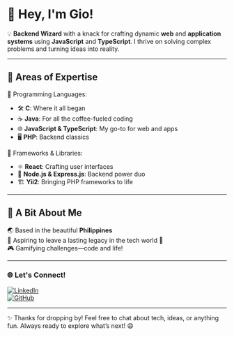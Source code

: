 # 🌟 Hey, I'm **Gio**!  

💡 **Backend Wizard** with a knack for crafting dynamic **web** and **application systems** using **JavaScript** and **TypeScript**. I thrive on solving complex problems and turning ideas into reality.  

---

## 🚀 **Areas of Expertise**
🎯 Programming Languages:  
- 🛠 **C**: Where it all began  
- ☕ **Java**: For all the coffee-fueled coding  
- 🌐 **JavaScript & TypeScript**: My go-to for web and apps  
- 🖥️ **PHP**: Backend classics  

🌟 Frameworks & Libraries:  
- ⚛️ **React**: Crafting user interfaces  
- 🚀 **Node.js & Express.js**: Backend power duo  
- 🏗️ **Yii2**: Bringing PHP frameworks to life  

---

## 🌴 **A Bit About Me**  
🌏 Based in the beautiful **Philippines**  
🌟 Aspiring to leave a lasting legacy in the tech world 🚀  
🎮 Gamifying challenges—code and life!  

---

### 🌐 **Let's Connect!**  
[![LinkedIn](https://img.shields.io/badge/LinkedIn-blue?style=flat&logo=linkedin)](https://www.linkedin.com/in/kenneth-belardo-5b9627313)  
[![GitHub](https://img.shields.io/badge/GitHub-black?style=flat&logo=github)](https://github.com/kntgio-z)  

---

✨ Thanks for dropping by! Feel free to chat about tech, ideas, or anything fun. Always ready to explore what’s next! 😄
